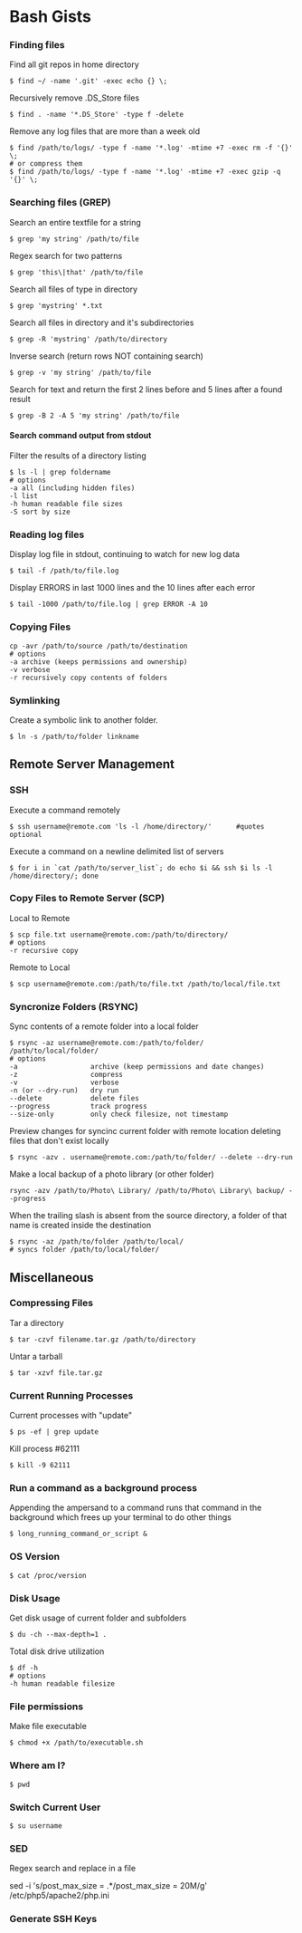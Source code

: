 # Bash Gists

### Finding files

Find all git repos in home directory

    $ find ~/ -name '.git' -exec echo {} \;

Recursively remove .DS_Store files

    $ find . -name '*.DS_Store' -type f -delete

Remove any log files that are more than a week old

    $ find /path/to/logs/ -type f -name '*.log' -mtime +7 -exec rm -f '{}' \;
    # or compress them
    $ find /path/to/logs/ -type f -name '*.log' -mtime +7 -exec gzip -q '{}' \;

### Searching files (GREP)

Search an entire textfile for a string

    $ grep 'my string' /path/to/file

Regex search for two patterns
    
    $ grep 'this\|that' /path/to/file

Search all files of type in directory

    $ grep 'mystring' *.txt

Search all files in directory and it's subdirectories

    $ grep -R 'mystring' /path/to/directory

Inverse search (return rows NOT containing search)

    $ grep -v 'my string' /path/to/file

Search for text and return the first 2 lines before and 5 lines after a found result

    $ grep -B 2 -A 5 'my string' /path/to/file

#### Search command output from stdout

Filter the results of a directory listing

    $ ls -l | grep foldername
    # options
    -a all (including hidden files)
    -l list
    -h human readable file sizes
    -S sort by size

### Reading log files

Display log file in stdout, continuing to watch for new log data

    $ tail -f /path/to/file.log

Display ERRORS in last 1000 lines and the 10 lines after each error

    $ tail -1000 /path/to/file.log | grep ERROR -A 10

### Copying Files

    cp -avr /path/to/source /path/to/destination
    # options
    -a archive (keeps permissions and ownership)
    -v verbose
    -r recursively copy contents of folders

### Symlinking

Create a symbolic link to another folder.

    $ ln -s /path/to/folder linkname

## Remote Server Management

### SSH

Execute a command remotely

    $ ssh username@remote.com 'ls -l /home/directory/'      #quotes optional

Execute a command on a newline delimited list of servers

    $ for i in `cat /path/to/server_list`; do echo $i && ssh $i ls -l /home/directory/; done

### Copy Files to Remote Server (SCP)

Local to Remote

    $ scp file.txt username@remote.com:/path/to/directory/
    # options
    -r recursive copy

Remote to Local

    $ scp username@remote.com:/path/to/file.txt /path/to/local/file.txt

### Syncronize Folders (RSYNC)

Sync contents of a remote folder into a local folder

    $ rsync -az username@remote.com:/path/to/folder/ /path/to/local/folder/
    # options
    -a                  archive (keep permissions and date changes)
    -z                  compress
    -v                  verbose
    -n (or --dry-run)   dry run
    --delete            delete files
    --progress          track progress
    --size-only         only check filesize, not timestamp

Preview changes for syncinc current folder with remote location deleting files that don't exist locally

    $ rsync -azv . username@remote.com:/path/to/folder/ --delete --dry-run

Make a local backup of a photo library (or other folder)

    rsync -azv /path/to/Photo\ Library/ /path/to/Photo\ Library\ backup/ --progress

When the trailing slash is absent from the source directory, a folder of that name is created inside the destination

    $ rsync -az /path/to/folder /path/to/local/
    # syncs folder /path/to/local/folder/

## Miscellaneous

### Compressing Files

Tar a directory

    $ tar -czvf filename.tar.gz /path/to/directory

Untar a tarball

    $ tar -xzvf file.tar.gz

### Current Running Processes

Current processes with "update"

    $ ps -ef | grep update

Kill process #62111

    $ kill -9 62111

### Run a command as a background process

Appending the ampersand to a command runs that command in the background which frees up your terminal to do other things

    $ long_running_command_or_script &

### OS Version

    $ cat /proc/version

### Disk Usage

Get disk usage of current folder and subfolders

    $ du -ch --max-depth=1 .

Total disk drive utilization

    $ df -h
    # options
    -h human readable filesize

### File permissions

Make file executable

    $ chmod +x /path/to/executable.sh


### Where am I?

    $ pwd

### Switch Current User

    $ su username

### SED

Regex search and replace in a file

sed -i 's/post_max_size = .*/post_max_size = 20M/g' /etc/php5/apache2/php.ini

### Generate SSH Keys

